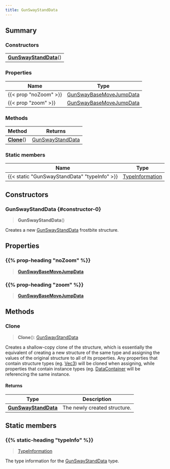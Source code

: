 ```yaml
---
title: GunSwayStandData
---
```



## Summary
### Constructors
| |
| ----------- |
| **[GunSwayStandData](#constructor-0)**() |

### Properties
| Name | Type |
| ---- | ---- |
| {{< prop "noZoom" >}} | [GunSwayBaseMoveJumpData](/vext/ref/fb/gunswaybasemovejumpdata) |
| {{< prop "zoom" >}} | [GunSwayBaseMoveJumpData](/vext/ref/fb/gunswaybasemovejumpdata) |

### Methods
| Method | Returns |
| ------ | ---- |
| **[Clone](#clone)**() | [GunSwayStandData](/vext/ref/fb/gunswaystanddata) |

### Static members
| Name | Type |
| ---- | ---- |
| {{< static "GunSwayStandData" "typeInfo" >}} | [TypeInformation](/vext/ref/shared/class/typeinformation) |

## Constructors
### GunSwayStandData {#constructor-0}
> **GunSwayStandData**()

Creates a new [GunSwayStandData](/vext/ref/fb/gunswaystanddata) frostbite structure.

## Properties
### {{% prop-heading "noZoom" %}}
> **[GunSwayBaseMoveJumpData](/vext/ref/fb/gunswaybasemovejumpdata)**

### {{% prop-heading "zoom" %}}
> **[GunSwayBaseMoveJumpData](/vext/ref/fb/gunswaybasemovejumpdata)**

## Methods
### Clone
> **Clone**(): [GunSwayStandData](/vext/ref/fb/gunswaystanddata)

Creates a shallow-copy clone of the structure, which is essentially the equivalent of creating a new structure of the same type and assigning the values of the original structure to all of its properties. Any properties that contain structure types (eg. [Vec3](/vext/ref/shared/class/vec3)) will be cloned when assigning, while properties that contain instance types (eg. [DataContainer](/vext/ref/shared/class/datacontainer) will be referencing the same instance.

#### Returns
| Type | Description |
| ---- | ----------- |
| **[GunSwayStandData](/vext/ref/fb/gunswaystanddata)** | The newly created structure. |

## Static members
### {{% static-heading "typeInfo" %}}
> [TypeInformation](/vext/ref/shared/class/typeinformation)

The type information for the [GunSwayStandData](/vext/ref/fb/gunswaystanddata) type.

